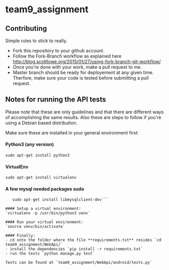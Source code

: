 # team9_assignment

## Contributing

Simple rules to stick to really.
- Fork this repository to your github account.
- Follow the Fork-Branch workflow as explained here http://blog.scottlowe.org/2015/01/27/using-fork-branch-git-workflow/
- Once you're done with your work, make a pull request to me.
- Master branch should be ready for deployement at any given time. Therfore, make sure your code is tested before submitting a pull request.


## Notes for running the API tests
Please note that these are only guidelines and that there are different ways of accomplishing the same results.
Also these are steps to follow if you're using a Debian based distribution.

Make sure these are installed in your general environment first:
#### Python3 (any version) 
`sudo apt-get install python3`

#### VirtualEnv 
  `sudo apt-get install virtualenv`
#### A few mysql needed packages sudo 
  ```sudo apt-get install python-dev python3-dev
     sudo apt-get install libmysqlclient-dev```

#### Setup a virtual environment:
  `virtualenv -p /usr/bin/python3 venv`
  
#### Run your virtual environment:
  `source venv/bin/activate`

#### Finally:
- cd onto the folder where the file **requirements.txt** resides `cd team9_assignment/WebApi/`
- install the dependencies `pip install -r requirements.txt`
- run the tests `python manage.py test`

Tests can be found at `team9_assignment/WebApi/android/tests.py`

